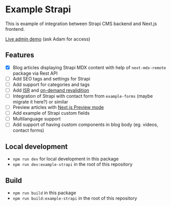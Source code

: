 # Example Strapi

This is example of integration between Strapi CMS backend and Next.js frontend.

[Live admin demo](https://example-strapi.onrender.com/admin) (ask Adam for access)

## Features

- [x] Blog articles displaying Strapi MDX content with help of `next-mdx-remote` package via Rest API
- [ ] Add SEO tags and settings for Strapi
- [ ] Add support for categories and tags
- [ ] Add [ISR](https://nextjs.org/docs/basic-features/data-fetching/incremental-static-regeneration) and [on-demand revalidition](https://nextjs.org/docs/basic-features/data-fetching/incremental-static-regeneration#on-demand-revalidation)
- [ ] Integration of Strapi with contact form from `example-forms` (maybe migrate it here?) or similar
- [ ] Preview articles with [Next.js Preview mode](https://nextjs.org/docs/advanced-features/preview-mode)
- [ ] Add example of Strapi custom fields
- [ ] Multilanguage support
- [ ] Add support of having custom components in blog body (eg. videos, contact forms)

## Local development

- `npm run dev` for local development in this package
- `npm run dev:example-strapi` in the root of this repository

## Build

- `npm run build` in this package
- `npm run build:example-strapi` in the root of this repository